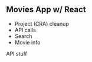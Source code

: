 ## Movies App w/ React

-   Project (CRA) cleanup
-   API calls
-   Search
-   Movie info

API stuff
